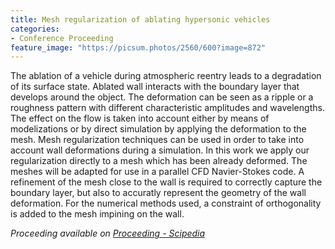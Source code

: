 ```yaml
---
title: Mesh regularization of ablating hypersonic vehicles
categories:
- Conference Proceeding
feature_image: "https://picsum.photos/2560/600?image=872"
---
```


The ablation of a vehicle during atmospheric reentry leads to a degradation of its surface state. Ablated wall interacts with the boundary layer that develops around the object. The deformation can be seen as a ripple or a roughness pattern with different characteristic amplitudes and wavelengths. The effect on the flow is taken into account either by means of modelizations or by direct simulation by applying the deformation to the mesh. Mesh regularization techniques can be used in order to take into account wall deformations during a simulation. In this work we apply our regularization directly to a mesh which has been already deformed. The meshes will be adapted for use in a parallel CFD Navier-Stokes code. A refinement of the mesh close to the wall is required to correctly capture the boundary layer, but also to accuratly represent the geometry of the wall deformation. For the numerical methods used, a constraint of orthogonality is added to the mesh impining on the wall.

<!-- more -->


_Proceeding available on [Proceeding - Scipedia](https://www.scipedia.com/public/Breil_et_al_2022a)_
